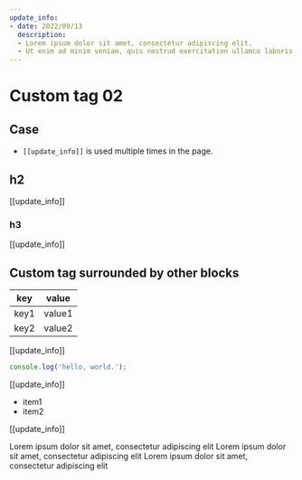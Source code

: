 ```yaml
---
update_info:
- date: 2022/09/13
  description:
  - Lorem ipsum dolor sit amet, consectetur adipiscing elit.
  - Ut enim ad minim veniam, quis nostrud exercitation ullamco laboris nisi ut aliquip ex ea commodo consequat.
---
```

# Custom tag 02


## Case

- `[[update_info]]` is used multiple times in the page.


## h2

[[update_info]]

### h3

[[update_info]]


## Custom tag surrounded by other blocks

| key  | value  |
|------|--------|
| key1 | value1 |
| key2 | value2 |

[[update_info]]

```js
console.log('hello, world.');
```

[[update_info]]

- item1
- item2

[[update_info]]

Lorem ipsum dolor sit amet, consectetur adipiscing elit
Lorem ipsum dolor sit amet, consectetur adipiscing elit
Lorem ipsum dolor sit amet, consectetur adipiscing elit
